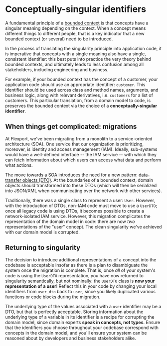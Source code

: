 # Conceptually-singular identifiers

A fundamental principle of a [bounded context](https://martinfowler.com/bliki/BoundedContext.html) is that concepts have a
singular meaning depending on the context. When a concept means different things
to different people, that is a key indicator that a new bounded context (or
several) need to be introduced.

In the process of translating the singularity principle into
application code, it is imperative that concepts with a single meaning also have a single, consistent
identifier: this best puts into practice the very theory behind bounded contexts, and ultimately leads to less confusion among all stakeholders, including engineering and business.

For example, if your bounded context has the concept of a customer, your
application code should use an appropriate identifier: `customer`. This
identifier should be used across class and method names, arguments, and business
logic, along with relevant derivatives, i.e. `customers` for a list of
customers. This particular translation, from a domain model to code, is
preserves the bounded context via the choice of a **conceptually-singular identifier**.

## When things get complicated: migrations

At Flexport, we've been migrating from a monolith to a service-oriented
architecture (SOA). One service that our organization is prioritizing, moreover, is
identity and access management (IAM). Ideally, sub-systems would
have a well-defined interface -- the IAM service -- with which they can fetch information about which users can access what data and perform what actions.

The move towards a SOA introduces the need for a new pattern: [data-transfer
objects (DTO)](). At the boundaries of a bounded context, domain objects should
transformed into these DTOs (which will then be serialized
into JSON/XML when communicating over the network with other services).

Traditionally, there was a single class to represent a user: `User`. However,
with the introduction of DTOs, non-IAM code must move to use a `UserDTO`; once
all legacy code is using DTOs, it becomes possible to create a network-isolated IAM service. However, this migration complicates the representation of the domain model in code: there are now _two_ representations of the "user" concept. The clean singularity we've achieved with our domain model is corrupted.

## Returning to singularity

The decision to introduce additional representations of a concept into the
codebase is acceptable insofar as there is a plan to disambiguate the system
once the migration is complete. That is, once _all_ of your system's code is
using the `UserDTO` representation, you have now returned to singularity
semantically, but not nominally: the `UserDTO` class is **now your
representation of a user**! Reflect this in your code by changing your local
identifiers from `user_dto` back to `user`, since you likely duplicated various
functions or code blocks during the migration.

The underlying type of the values
associated with a `user` identifier may be a DTO, but that is perfectly
acceptable. Storing information about the underlying type of a variable in its
identifier is a recipe for corrupting the domain model, since domain experts
**speak in concepts, not types**. Ensure that the identifiers you choose
throughout your codebase correspond with concepts in the domain model, and
you'll ensure your system can be reasoned about by developers and business
stakeholders alike.
